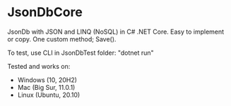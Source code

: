 # JsonDbCore
JsonDb with JSON and LINQ (NoSQL) in C# .NET Core. Easy to implement or copy. One custom method; Save().

To test, use CLI in JsonDbTest folder: "dotnet run"

Tested and works on:
- Windows (10, 20H2)
- Mac (Big Sur, 11.0.1)
- Linux (Ubuntu, 20.10)
